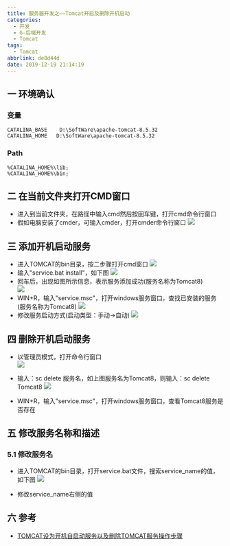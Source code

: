 ```yaml
---
title: 服务器开发之——Tomcat开启及删除开机启动
categories:
  - 开发
  - G-后端开发
  - Tomcat
tags:
  - Tomcat
abbrlink: de8d44d
date: 2019-12-19 21:14:19
---
```

## 一 环境确认

### 变量

```
CATALINA_BASE    D:\SoftWare\apache-tomcat-8.5.32     
CATALINA_HOME   D:\SoftWare\apache-tomcat-8.5.32
```
<!--more-->
### Path
```
%CATALINA_HOME%\lib;   
%CATALINA_HOME%\bin;
```

## 二 在当前文件夹打开CMD窗口
* 进入到当前文件夹，在路径中输入cmd然后按回车键，打开cmd命令行窗口
* 假如电脑安装了cmder，可输入cmder，打开cmder命令行窗口
![][1]



## 三 添加开机启动服务

* 进入TOMCAT的bin目录，按二步骤打开cmd窗口
![][2]
* 输入"service.bat install"，如下图
![][3]
* 回车后，出现如图所示信息，表示服务添加成功(服务名称为Tomcat8)  
![][4]
* WIN+R，输入"service.msc"，打开windows服务窗口，查找已安装的服务(服务名称为Tomcat8)
![][5]
* 修改服务启动方式(启动类型：手动->自动)
![][6]

## 四 删除开机启动服务

* 以管理员模式，打开命令行窗口  
![][7]
* 输入：sc delete 服务名，如上图服务名为Tomcat8，则输入：sc delete Tomcat8
![][8]

* WIN+R，输入"service.msc"，打开windows服务窗口，查看Tomcat8服务是否存在

## 五 修改服务名称和描述

### 5.1 修改服务名

* 进入TOMCAT的bin目录，打开service.bat文件，搜索service_name的值，如下图
![][9]

* 修改service_name右侧的值

## 六 参考

* [TOMCAT设为开机自启动服务以及删除TOMCAT服务操作步骤][10]



[1]: https://cdn.jsdelivr.net/gh/PGzxc/CDN/blog-image/file-open-cmd.gif
[2]: https://cdn.jsdelivr.net/gh/PGzxc/CDN/blog-image/tomcat-open-cmder.png
[3]: https://cdn.jsdelivr.net/gh/PGzxc/CDN/blog-image/tomcat-service-install.png
[4]: https://cdn.jsdelivr.net/gh/PGzxc/CDN/blog-image/tomcat-service-installed.png
[5]: https://cdn.jsdelivr.net/gh/PGzxc/CDN/blog-image/tomcat-service-show-windows-msc.png
[6]: https://cdn.jsdelivr.net/gh/PGzxc/CDN/blog-image/tomcat-start-auto-set.png
[7]: https://cdn.jsdelivr.net/gh/PGzxc/CDN/blog-image/tomcat-delete-open-cmder.png
[8]: https://cdn.jsdelivr.net/gh/PGzxc/CDN/blog-image/tomcat-delete-tomcat-service.png
[9]: https://cdn.jsdelivr.net/gh/PGzxc/CDN/blog-image/tomcat-modify-search-servicename.png
[10]:https://www.cnblogs.com/kengqiangmao/p/10861065.html